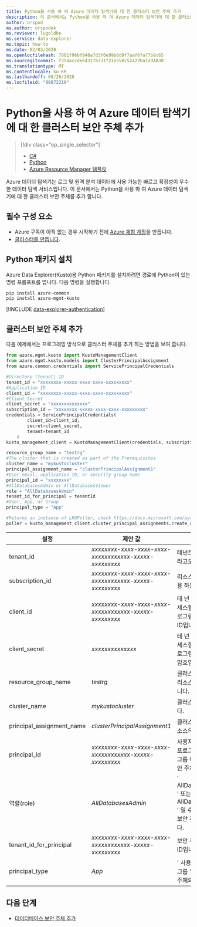 ```yaml
---
title: Python을 사용 하 여 Azure 데이터 탐색기에 대 한 클러스터 보안 주체 추가
description: 이 문서에서는 Python을 사용 하 여 Azure 데이터 탐색기에 대 한 클러스터 주체를 추가 하는 방법에 대해 알아봅니다.
author: orspod
ms.author: orspodek
ms.reviewer: lugoldbe
ms.service: data-explorer
ms.topic: how-to
ms.date: 02/03/2020
ms.openlocfilehash: 7081f96bf948a7d3f0e99b6d9f7aaf6fa77b9c65
ms.sourcegitcommit: f354accde64317b731f21e558c52427ba1dd4830
ms.translationtype: MT
ms.contentlocale: ko-KR
ms.lasthandoff: 08/26/2020
ms.locfileid: "88872219"
---
```

# <a name="add-cluster-principals-for-azure-data-explorer-by-using-python"></a>Python을 사용 하 여 Azure 데이터 탐색기에 대 한 클러스터 보안 주체 추가

> [!div class="op_single_selector"]
> * [C#](cluster-principal-csharp.md)
> * [Python](cluster-principal-python.md)
> * [Azure Resource Manager 템플릿](cluster-principal-resource-manager.md)

Azure 데이터 탐색기는 로그 및 원격 분석 데이터에 사용 가능한 빠르고 확장성이 우수한 데이터 탐색 서비스입니다. 이 문서에서는 Python을 사용 하 여 Azure 데이터 탐색기에 대 한 클러스터 보안 주체를 추가 합니다.

## <a name="prerequisites"></a>필수 구성 요소

* Azure 구독이 아직 없는 경우 시작하기 전에 [Azure 체험 계정](https://azure.microsoft.com/free/)을 만듭니다.
* [클러스터를 만듭니다](create-cluster-database-python.md).

## <a name="install-python-package"></a>Python 패키지 설치

Azure Data Explorer(Kusto)용 Python 패키지를 설치하려면 경로에 Python이 있는 명령 프롬프트를 엽니다. 다음 명령을 실행합니다.

```
pip install azure-common
pip install azure-mgmt-kusto
```

[!INCLUDE [data-explorer-authentication](includes/data-explorer-authentication.md)]

## <a name="add-a-cluster-principal"></a>클러스터 보안 주체 추가

다음 예제에서는 프로그래밍 방식으로 클러스터 주체를 추가 하는 방법을 보여 줍니다.

```Python
from azure.mgmt.kusto import KustoManagementClient
from azure.mgmt.kusto.models import ClusterPrincipalAssignment
from azure.common.credentials import ServicePrincipalCredentials

#Directory (tenant) ID
tenant_id = "xxxxxxxx-xxxxx-xxxx-xxxx-xxxxxxxxx"
#Application ID
client_id = "xxxxxxxx-xxxxx-xxxx-xxxx-xxxxxxxxx"
#Client Secret
client_secret = "xxxxxxxxxxxxxx"
subscription_id = "xxxxxxxx-xxxxx-xxxx-xxxx-xxxxxxxxx"
credentials = ServicePrincipalCredentials(
        client_id=client_id,
        secret=client_secret,
        tenant=tenant_id
    )
kusto_management_client = KustoManagementClient(credentials, subscription_id)

resource_group_name = "testrg"
#The cluster that is created as part of the Prerequisites
cluster_name = "mykustocluster"
principal_assignment_name = "clusterPrincipalAssignment1"
#User email, application ID, or security group name
principal_id = "xxxxxxxx"
#AllDatabasesAdmin or AllDatabasesViewer
role = "AllDatabasesAdmin"
tenant_id_for_principal = tenantId
#User, App, or Group
principal_type = "App"

#Returns an instance of LROPoller, check https://docs.microsoft.com/python/api/msrest/msrest.polling.lropoller?view=azure-python
poller = kusto_management_client.cluster_principal_assignments.create_or_update(resource_group_name=resource_group_name, cluster_name=cluster_name, principal_assignment_name= principal_assignment_name, parameters=ClusterPrincipalAssignment(principal_id=principal_id, role=role, tenant_id=tenant_id_for_principal, principal_type=principal_type))
```

|**설정** | **제안 값** | **필드 설명**|
|---|---|---|
| tenant_id | *xxxxxxxx-xxxx-xxxx-xxxx-xxxxxxxxxxxx-xxxxx-xxxxxxxxx* | 테넌트 ID 디렉터리 ID 라고도 합니다.|
| subscription_id | *xxxxxxxx-xxxx-xxxx-xxxx-xxxxxxxxxxxx-xxxxx-xxxxxxxxx* | 리소스를 만드는 데 사용 하는 구독 ID입니다.|
| client_id | *xxxxxxxx-xxxx-xxxx-xxxx-xxxxxxxxxxxx-xxxxx-xxxxxxxxx* | 테 넌 트의 리소스에 액세스할 수 있는 응용 프로그램의 클라이언트 ID입니다.|
| client_secret | *xxxxxxxxxxxxxx* | 테 넌 트의 리소스에 액세스할 수 있는 응용 프로그램의 클라이언트 암호입니다. |
| resource_group_name | *testrg* | 클러스터를 포함 하는 리소스 그룹의 이름입니다.|
| cluster_name | *mykustocluster* | 클러스터의 이름입니다.|
| principal_assignment_name | *clusterPrincipalAssignment1* | 클러스터 보안 주체 리소스의 이름입니다.|
| principal_id | *xxxxxxxx-xxxx-xxxx-xxxx-xxxxxxxxxxxx-xxxxx-xxxxxxxxx* | 사용자 전자 메일, 응용 프로그램 ID 또는 보안 그룹 이름일 수 있는 보안 주체 ID입니다.|
| 역할(role) | *AllDatabasesAdmin* | ' AllDatabasesAdmin' ' 또는 ' AllDatabasesViewer ' 일 수 있는 클러스터 보안 주체의 역할입니다.|
| tenant_id_for_principal | *xxxxxxxx-xxxx-xxxx-xxxx-xxxxxxxxxxxx-xxxxx-xxxxxxxxx* | 보안 주체의 테 넌 트 ID입니다.|
| principal_type | *App* | ' 사용자 ', ' 앱 ' 또는 ' 그룹 ' 일 수 있는 보안 주체의 유형입니다.|

## <a name="next-steps"></a>다음 단계

* [데이터베이스 보안 주체 추가](database-principal-python.md)
